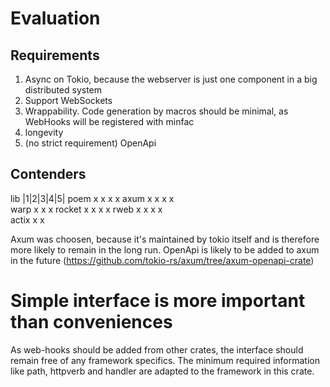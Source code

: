 # Evaluation

## Requirements
 1. Async on Tokio, because the webserver is just one component in a big distributed system
 2. Support WebSockets
 3. Wrappability. Code generation by macros should be minimal, as WebHooks will be registered with minfac
 4. longevity
 5. (no strict requirement) OpenApi


 ## Contenders
lib     |1|2|3|4|5|
poem     x x x   x 
axum     x x x x   
warp     x x x 
rocket   x x   x x
rweb     x x x   x   
actix      x   x

Axum was choosen, because it's maintained by tokio itself and is therefore more likely to remain in the long run. OpenApi is likely to be added to axum in the future (https://github.com/tokio-rs/axum/tree/axum-openapi-crate)

# Simple interface is more important than conveniences
As web-hooks should be added from other crates, the interface should remain free of any framework specifics. The minimum required information like path, httpverb and handler are adapted to the framework in this crate.
